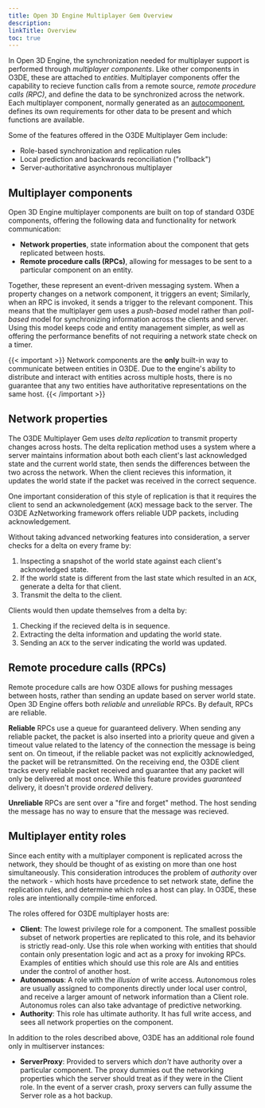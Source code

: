 ```yaml
---
title: Open 3D Engine Multiplayer Gem Overview
description:
linkTitle: Overview
toc: true
---
```


In Open 3D Engine, the synchronization needed for multiplayer support is performed through *multiplayer components*. Like other components in O3DE, these are attached to *entities*. Multiplayer components offer the capability to recieve function calls from a remote source, *remote procedure calls (RPC)*, and define the data to be synchronized across the network. Each multiplayer component, normally generated as an [autocomponent](./autocomponent), defines its own requirements for other data to be present and which functions are available.

Some of the features offered in the O3DE Multiplayer Gem include:

* Role-based synchronization and replication rules
* Local prediction and backwards reconciliation ("rollback")
* Server-authoritative asynchronous multiplayer

## Multiplayer components

Open 3D Engine multiplayer components are built on top of standard O3DE components, offering the following data and functionality for network communication:

* **Network properties**, state information about the component that gets replicated between hosts.
* **Remote procedure calls (RPCs)**, allowing for messages to be sent to a particular component on an entity.

Together, these represent an event-driven messaging system. When a property changes on a network component, it triggers an event; Similarly, when an RPC is invoked, it sends a trigger to the relevant component. This means that the multiplayer gem uses a *push-based* model rather than *poll-based* model for synchronizing information across the clients and server. Using this model keeps code and entity management simpler, as well as offering the performance benefits of not requiring a network state check on a timer.

{{< important >}}
Network components are the **only** built-in way to communicate between entities in O3DE. Due to the engine's ability to distribute and interact with entities across multiple hosts, there is no guarantee that any two entities have authoritative representations on the same host.
{{< /important >}}

## Network properties

The O3DE Multiplayer Gem uses *delta replication* to transmit property changes across hosts. The delta replication method uses a system where a server maintains information about both each client's last acknowledged state and the current world state, then sends the differences between the two across the network. When the client recieves this information, it updates the world state if the packet was received in the correct sequence.

One important consideration of this style of replication is that it requires the client to send an ackwnoledgement (`ACK`) message back to the server. The O3DE AzNetworking framework offers reliable UDP packets, including acknowledgement.

Without taking advanced networking features into consideration, a server checks for a delta on every frame by:

1. Inspecting a snapshot of the world state against each client's acknowledged state.
1. If the world state is different from the last state which resulted in an `ACK`, generate a delta for that client.
1. Transmit the delta to the client.

Clients would then update themselves from a delta by:

1. Checking if the recieved delta is in sequence.
1. Extracting the delta information and updating the world state.
1. Sending an `ACK` to the server indicating the world was updated.

## Remote procedure calls (RPCs)

Remote procedure calls are how O3DE allows for pushing messages between hosts, rather than sending an update based on server world state. Open 3D Engine offers both *reliable* and *unreliable* RPCs. By default, RPCs are reliable.

**Reliable** RPCs use a queue for guaranteed delivery. When sending any reliable packet, the packet is also inserted into a priority queue and given a timeout value related to the latency of the connection the message is being sent on. On timeout, if the reliable packet was not explicitly acknowledged, the packet will be retransmitted. On the receiving end, the O3DE client tracks every reliable packet received and guarantee that any packet will only be delivered at most once. While this feature provides *guaranteed* delivery, it doesn't provide *ordered* delivery.

**Unreliable** RPCs are sent over a "fire and forget" method. The host sending the message has no way to ensure that the message was recieved.

## Multiplayer entity roles

Since each entity with a multiplayer component is replicated across the network, they should be thought of as existing on more than one host simultaneously. This consideration introduces the problem of *authority* over the network - which hosts have prcedence to set network state, define the replication rules, and determine which roles a host can play. In O3DE, these roles are intentionally compile-time enforced.

The roles offered for O3DE multiplayer hosts are:

* **Client**: The lowest privilege role for a component. The smallest possible subset of network properties are replicated to this role, and its behavior is strictly read-only. Use this role when working with entities that should contain only presentation logic and act as a proxy for invoking RPCs. Examples of entities which should use this role are AIs and entities under the control of another host.
* **Autonomous**: A role with the _illusion_ of write access. Autonomous roles are usually assigned to components directly under local user control, and receive a larger amount of network information than a Client role. Autonomus roles can also take advantage of predictive networking.
* **Authority**: This role has ultimate authority. It has full write access, and sees all network properties on the component.

In addition to the roles described above, O3DE has an additional role found only in multiserver instances:

* **ServerProxy**: Provided to servers which *don't* have authority over a particular component. The proxy dummies out the networking properties which the server should treat as if they were in the Client role. In the event of a server crash, proxy servers can fully assume the Server role as a hot backup.
